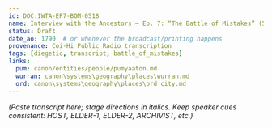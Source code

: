 ```yaml
---
id: DOC:IWTA-EP7-BOM-0518
name: Interview with the Ancestors — Ep. 7: “The Battle of Mistakes” (518 AO)
status: Draft
date_ao: 1790  # or whenever the broadcast/printing happens
provenance: Coi-Hi Public Radio transcription
tags: [diegetic, transcript, battle_of_mistakes]
links:
  pum: canon/entities/people/pumyaaton.md
  wurran: canon\systems\geography\places\wurran.md
  ord: canon\systems\geography\places\ord_city.md
---
```


*(Paste transcript here; stage directions in italics. Keep speaker cues consistent: HOST, ELDER-1, ELDER-2, ARCHIVIST, etc.)*
